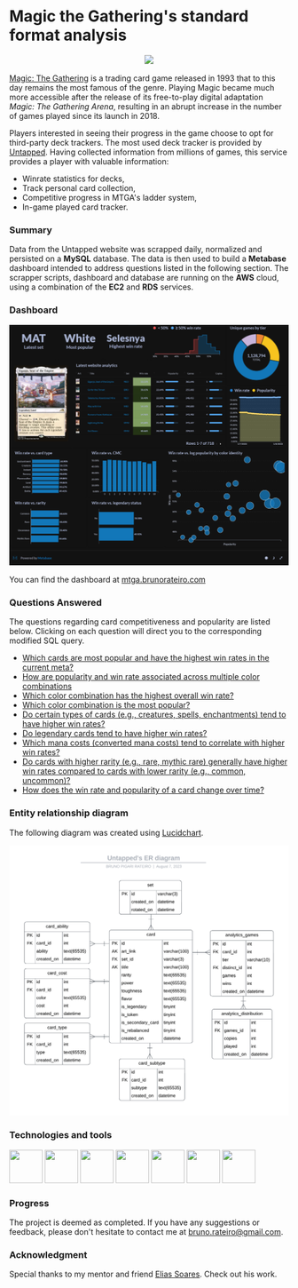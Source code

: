 # Magic the Gathering's standard format analysis

<p align="center">
  <img src="https://www.baixesoft.com/wp-content/uploads/2012/02/Magic-The-Gathering-Online-banner-baixesoft.jpg" />
</p>

[Magic: The Gathering](https://magic.wizards.com/en/intro) is a trading card game released in 1993 that to this day remains the most famous of the genre. Playing Magic became much more accessible after the release of its free-to-play digital adaptation _Magic: The Gathering Arena_, resulting in an abrupt increase in the number of games played since its launch in 2018.

Players interested in seeing their progress in the game choose to opt for third-party deck trackers. The most used deck tracker is provided by [Untapped](https://mtga.untapped.gg/). Having collected information from millions of games, this service provides a player with valuable information:
- Winrate statistics for decks,
- Track personal card collection,
- Competitive progress in MTGA's ladder system,
- In-game played card tracker.

### Summary

Data from the Untapped website was scrapped daily, normalized and persisted on a **MySQL** database. The data is then used to build a **Metabase** dashboard intended to address questions listed in the following section. The scrapper scripts, dashboard and database are running on the **AWS** cloud, using a combination of the **EC2** and **RDS** services.

### Dashboard

![Dashboard](<images/MTGA - Dashboard.png>)

You can find the dashboard at [mtga.brunorateiro.com](http://mtga.brunorateiro.com/)

### Questions Answered

The questions regarding card competitiveness and popularity are listed below.
Clicking on each question will direct you to the corresponding modified SQL query.

- [Which cards are most popular and have the highest win rates in the current meta?](queries/latest_website_analytics.sql)
- [How are popularity and win rate associated across multiple color combinations](queries/win_rate_vs_popularity_by_color_identity.sql)
- [Which color combination has the highest overall win rate?](queries/win_rate_by_color_identity.sql)
- [Which color combination is the most popular?](queries/popularity_by_color_identity.sql)
- [Do certain types of cards (e.g., creatures, spells, enchantments) tend to have higher win rates?](queries/win_rate_by_type.sql)
- [Do legendary cards tend to have higher win rates?](queries/win_rate_vs_legendary_status.sql)
- [Which mana costs (converted mana costs) tend to correlate with higher win rates?](queries/win_rate_vs_cmc.sql)
- [Do cards with higher rarity (e.g., rare, mythic rare) generally have higher win rates compared to cards with lower rarity (e.g., common, uncommon)?](queries/win_rate_vs_rarity.sql)
- [How does the win rate and popularity of a card change over time?](queries/win_rate_and_popularity_overtime.sql)

### Entity relationship diagram

The following diagram was created using [Lucidchart](https://www.lucidchart.com/).

![Alt text](<images/Untapped's ER diagram.png>)

### Technologies and tools

<p>
<img src="https://cdn.jsdelivr.net/gh/devicons/devicon/icons/docker/docker-plain-wordmark.svg" width="60" height="60"/>
<img src="https://cdn.jsdelivr.net/gh/devicons/devicon/icons/pandas/pandas-original-wordmark.svg" width="60" height="60"/>
<img src="https://cdn.jsdelivr.net/gh/devicons/devicon/icons/numpy/numpy-original-wordmark.svg" width="60" height="60"/>
<img src="https://cdn.jsdelivr.net/gh/devicons/devicon/icons/sqlalchemy/sqlalchemy-original.svg" width="60" height="60"/> 
<img src="https://cdn.jsdelivr.net/gh/devicons/devicon/icons/mysql/mysql-original-wordmark.svg" width="60" height="60"/>
<img src="https://cdn.jsdelivr.net/gh/devicons/devicon/icons/amazonwebservices/amazonwebservices-original-wordmark.svg" width="60" height="60"/>
<img src="https://www.cdnlogo.com/logos/m/19/metabase.svg" width="60" height="60"/> 
</p>

### Progress

The project is deemed as completed. If you have any suggestions or feedback, please don't hesitate to contact me at [bruno.rateiro@gmail.com](mailto:bruno.rateiro@gmail.com).

### Acknowledgment
Special thanks to my mentor and friend [Elias Soares](https://github.com/eliassoares). Check out his work.